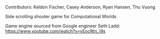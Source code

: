 
Contributors: Keldon Fischer, Casey Anderson, Ryan Hansen, Thu Vuong

Side scrolling shooter game for Computational Worlds


Game engine sourced from Google engineer Seth Ladd: 
https://www.youtube.com/watch?v=yEocRtn_j9s
